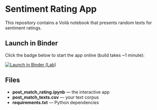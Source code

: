 # Sentiment Rating App

This repository contains a Voilà notebook that presents random texts for sentiment ratings.

## Launch in Binder

Click the badge below to start the app online (build takes ~1 minute):

[![Launch in Binder (Lab)](https://mybinder.org/badge_logo.svg)](https://mybinder.org/v2/gh/kcolombe/sentiment-rating-app/main?urlpath=lab%2Ftree%2Fpost_match_rating.ipynb)

## Files

- **post_match_rating.ipynb** — the interactive app  
- **post_match_texts.csv** — your text corpus  
- **requirements.txt** — Python dependencies  
